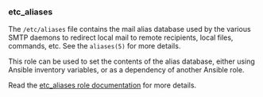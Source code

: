 ### etc_aliases

The `/etc/aliases` file contains the mail alias database used by the
various SMTP daemons to redirect local mail to remote recipients, local
files, commands, etc. See the `aliases(5)` for more details.

This role can be used to set the contents of the alias database, either
using Ansible inventory variables, or as a dependency of another Ansible
role.

Read the [etc_aliases role documentation](https://docs.debops.org/en/master/ansible/roles/etc_aliases/) for more details.
